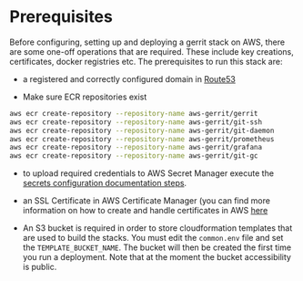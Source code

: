 # Prerequisites

Before configuring, setting up and deploying a gerrit stack on AWS, there are some one-off operations
that are required. These include key creations, certificates, docker registries etc.
The prerequisites to run this stack are:

* a registered and correctly configured domain in
[Route53](https://docs.aws.amazon.com/Route53/latest/DeveloperGuide/getting-started.html)

* Make sure ECR repositories exist

```bash
aws ecr create-repository --repository-name aws-gerrit/gerrit
aws ecr create-repository --repository-name aws-gerrit/git-ssh
aws ecr create-repository --repository-name aws-gerrit/git-daemon
aws ecr create-repository --repository-name aws-gerrit/prometheus
aws ecr create-repository --repository-name aws-gerrit/grafana
aws ecr create-repository --repository-name aws-gerrit/git-gc
```

* to upload required credentials to AWS Secret Manager execute the [secrets configuration documentation steps](Secrets.md).

* an SSL Certificate in AWS Certificate Manager (you can find more information on
  how to create and handle certificates in AWS [here](https://aws.amazon.com/certificate-manager/getting-started/)

* An S3 bucket is required in order to store cloudformation templates that are used to build the stacks.
You must edit the `common.env` file and set the `TEMPLATE_BUCKET_NAME`. The bucket will then be created
the first time you run a deployment. Note that at the moment the bucket accessibility is public.
